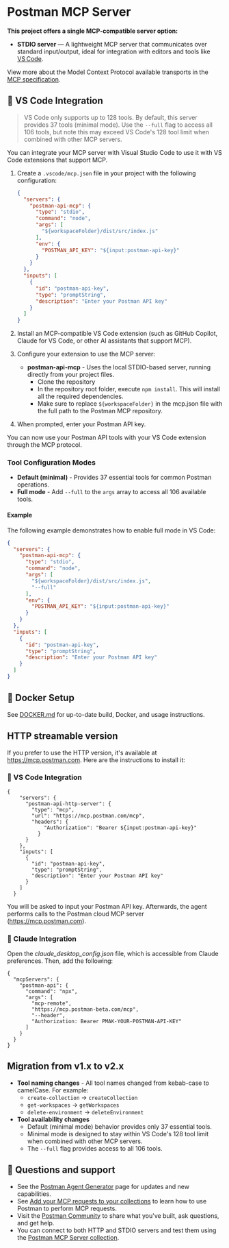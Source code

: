 # Postman MCP Server

**This project offers a single MCP-compatible server option:**

- **STDIO server** — A lightweight MCP server that communicates over standard input/output, ideal for integration with editors and tools like [VS Code](https://code.visualstudio.com/).

View more about the Model Context Protocol available transports in the [MCP specification](https://modelcontextprotocol.io/docs/concepts/transports).

## 🧰 VS Code Integration

> VS Code only supports up to 128 tools. By default, this server provides 37 tools (minimal mode). Use the `--full` flag to access all 106 tools, but note this may exceed VS Code's 128 tool limit when combined with other MCP servers.

You can integrate your MCP server with Visual Studio Code to use it with VS Code extensions that support MCP.

1. Create a `.vscode/mcp.json` file in your project with the following configuration:

    ```json
    {
      "servers": {
        "postman-api-mcp": {
          "type": "stdio",
          "command": "node",
          "args": [
            "${workspaceFolder}/dist/src/index.js"
          ],
          "env": {
            "POSTMAN_API_KEY": "${input:postman-api-key}"
          }
        }
      },
      "inputs": [
        {
          "id": "postman-api-key",
          "type": "promptString",
          "description": "Enter your Postman API key"
        }
      ]
    }
    ```

2. Install an MCP-compatible VS Code extension (such as GitHub Copilot, Claude for VS Code, or other AI assistants that support MCP).

3. Configure your extension to use the MCP server:

   - **postman-api-mcp** - Uses the local STDIO-based server, running directly from your project files.
     - Clone the repository
     - In the repository root folder, execute `npm install`. This will install all the required dependencies.
     - Make sure to replace `${workspaceFolder}` in the mcp.json file with the full path to the Postman MCP repository.

4. When prompted, enter your Postman API key.

You can now use your Postman API tools with your VS Code extension through the MCP protocol.

### Tool Configuration Modes

- **Default (minimal)** - Provides 37 essential tools for common Postman operations.
- **Full mode** - Add `--full` to the `args` array to access all 106 available tools.

#### Example

The following example demonstrates how to enable full mode in VS Code:

```json
{
  "servers": {
    "postman-api-mcp": {
      "type": "stdio",
      "command": "node",
      "args": [
        "${workspaceFolder}/dist/src/index.js",
        "--full"
      ],
      "env": {
        "POSTMAN_API_KEY": "${input:postman-api-key}"
      }
    }
  },
  "inputs": [
    {
      "id": "postman-api-key",
      "type": "promptString",
      "description": "Enter your Postman API key"
    }
  ]
}
```

## 🐳 Docker Setup

See [DOCKER.md](./DOCKER.md) for up-to-date build, Docker, and usage instructions.


## HTTP streamable version

If you prefer to use the HTTP version, it's available at https://mcp.postman.com. Here are the instructions to install it:

### 🧰 VS Code Integration

```
{
    "servers": {
      "postman-api-http-server": {
        "type": "mcp",
        "url": "https://mcp.postman.com/mcp",
        "headers": {
            "Authorization": "Bearer ${input:postman-api-key}"
          }
      }
    },
    "inputs": [
      {
        "id": "postman-api-key",
        "type": "promptString",
        "description": "Enter your Postman API key"
      }
    ]
  }
```

You will be asked to input your Postman API key. Afterwards, the agent performs calls to the Postman cloud MCP server (https://mcp.postman.com).

### 🧰 Claude Integration

Open the *claude_desktop_config.json* file, which is accessible from Claude preferences. Then, add the following:

```
{
  "mcpServers": {
    "postman-api": {
      "command": "npx",
      "args": [
        "mcp-remote",
        "https://mcp.postman-beta.com/mcp",
        "--header",
        "Authorization: Bearer PMAK-YOUR-POSTMAN-API-KEY"
      ]
    }
  }
}
```

## Migration from v1.x to v2.x

- **Tool naming changes** - All tool names changed from kebab-case to camelCase. For example:
  - `create-collection` → `createCollection`
  - `get-workspaces` → `getWorkspaces`
  - `delete-environment` → `deleteEnvironment`
- **Tool availability changes**
  - Default (minimal mode) behavior provides only 37 essential tools.
  - Minimal mode is designed to stay within VS Code's 128 tool limit when combined with other MCP servers.
  - The `--full` flag provides access to all 106 tools.

## 💬 Questions and support

- See the [Postman Agent Generator](https://postman.com/explore/agent-generator) page for updates and new capabilities.
- See [Add your MCP requests to your collections](https://learning.postman.com/docs/postman-ai-agent-builder/mcp-requests/overview/) to learn how to use Postman to perform MCP requests.
- Visit the [Postman Community](https://community.postman.com/) to share what you've built, ask questions, and get help.
- You can connect to both HTTP and STDIO servers and test them using the [Postman MCP Server collection](https://www.postman.com/postman/postman-public-workspace/collection/681dc649440b35935978b8b7).
